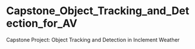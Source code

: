 # Capstone_Object_Tracking_and_Detection_for_AV
Capstone Project: Object Tracking and Detection in Inclement Weather
